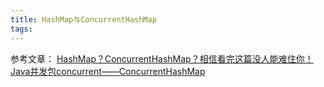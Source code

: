 ```yaml
---
title: HashMap与ConcurrentHashMap
tags:
---
```

参考文章：
[HashMap？ConcurrentHashMap？相信看完这篇没人能难住你！](https://blog.csdn.net/weixin_44460333/article/details/86770169)
[Java并发包concurrent——ConcurrentHashMap](https://blog.csdn.net/Bill_Xiang_/article/details/81122044)